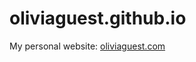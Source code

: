 oliviaguest.github.io
=====================

My personal website: [oliviaguest.com](http://oliviaguest.com)
